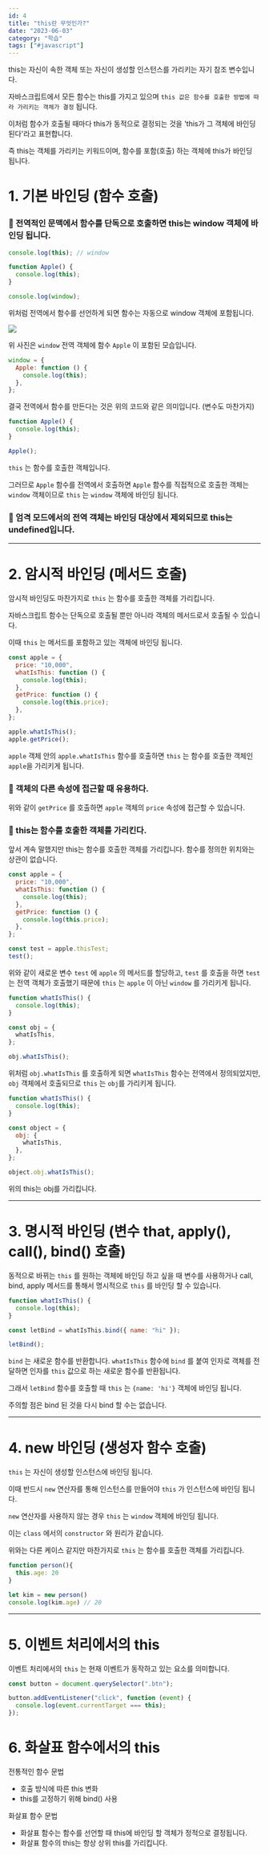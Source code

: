 ```yaml
---
id: 4
title: "this란 무엇인가?"
date: "2023-06-03"
category: "학습"
tags: ["#javascript"]
---
```


this는 자신이 속한 객체 또는 자신이 생성할 인스턴스를 가리키는 자기 참조 변수입니다.

자바스크립트에서 모든 함수는 this를 가지고 있으며 `this 값은 함수를 호출한 방법에 따라 가리키는 객체가 결정` 됩니다.

이처럼 함수가 호출될 때마다 this가 동적으로 결정되는 것을 'this가 그 객체에 바인딩 된다'라고 표현합니다.

즉 this는 객체를 가리키는 키워드이며, 함수를 포함(호출) 하는 객체에 this가 바인딩 됩니다.

# 1. 기본 바인딩 (함수 호출)

### 📌 전역적인 문맥에서 함수를 단독으로 호출하면 this는 window 객체에 바인딩 됩니다.

```js
console.log(this); // window
```

```js
function Apple() {
  console.log(this);
}

console.log(window);
```

위처럼 전역에서 함수를 선언하게 되면 함수는 자동으로 window 객체에 포함됩니다.

![](https://velog.velcdn.com/images/0miiii/post/4eb713da-70fa-4c9c-9255-08f50fe471c2/image.png)

위 사진은 `window` 전역 객체에 함수 `Apple` 이 포함된 모습입니다.

```js
window = {
  Apple: function () {
    console.log(this);
  },
};
```

결국 전역에서 함수를 만든다는 것은 위의 코드와 같은 의미입니다. (변수도 마찬가지)

```js
function Apple() {
  console.log(this);
}

Apple();
```

`this` 는 함수를 호출한 객체입니다.

그러므로 `Apple` 함수를 전역에서 호출하면 `Apple` 함수를 직접적으로 호출한 객체는 `window` 객체이므로 `this` 는 `window` 객체에 바인딩 됩니다.

### 📌 엄격 모드에서의 전역 객체는 바인딩 대상에서 제외되므로 this는 undefined입니다.

<hr/>

# 2. 암시적 바인딩 (메서드 호출)

암시적 바인딩도 마찬가지로 `this` 는 함수를 호출한 객체를 가리킵니다.

자바스크립트 함수는 단독으로 호출될 뿐만 아니라 객체의 메서드로서 호출될 수 있습니다.

이때 `this` 는 메서드를 포함하고 있는 객체에 바인딩 됩니다.

```js
const apple = {
  price: "10,000",
  whatIsThis: function () {
    console.log(this);
  },
  getPrice: function () {
    console.log(this.price);
  },
};

apple.whatIsThis();
apple.getPrice();
```

`apple` 객체 안의 `apple.whatIsThis` 함수를 호출하면 `this` 는 함수를 호출한 객체인 `apple`을 가리키게 됩니다.

### 📌 객체의 다른 속성에 접근할 때 유용하다.

위와 같이 `getPrice` 를 호출하면 `apple` 객체의 `price` 속성에 접근할 수 있습니다.

### 📌 this는 함수를 호출한 객체를 가리킨다.

앞서 계속 말했지만 this는 함수를 호출한 객체를 가리킵니다. 함수를 정의한 위치와는 상관이 없습니다.

```js
const apple = {
  price: "10,000",
  whatIsThis: function () {
    console.log(this);
  },
  getPrice: function () {
    console.log(this.price);
  },
};

const test = apple.thisTest;
test();
```

위와 같이 새로운 변수 `test` 에 `apple` 의 메서드를 할당하고, `test` 를 호출을 하면 `test` 는 전역 객체가 호출했기 때문에 `this` 는 `apple` 이 아닌 `window` 를 가리키게 됩니다.

```js
function whatIsThis() {
  console.log(this);
}

const obj = {
  whatIsThis,
};

obj.whatIsThis();
```

위처럼 `obj.whatIsThis` 를 호출하게 되면 `whatIsThis` 함수는 전역에서 정의되었지만, `obj` 객체에서 호출되므로 `this` 는 `obj`를 가리키게 됩니다.

```js
function whatIsThis() {
  console.log(this);
}

const object = {
  obj: {
    whatIsThis,
  },
};

object.obj.whatIsThis();
```

위의 this는 obj를 가리킵니다.

<hr />

# 3. 명시적 바인딩 (변수 that, apply(), call(), bind() 호출)

동적으로 바뀌는 `this` 를 원하는 객체에 바인딩 하고 싶을 때 변수를 사용하거나 call, bind, apply 메서드를 통해서 명시적으로 `this` 를 바인딩 할 수 있습니다.

```js
function whatIsThis() {
  console.log(this);
}

const letBind = whatIsThis.bind({ name: "hi" });

letBind();
```

`bind` 는 새로운 함수를 반환합니다. `whatIsThis` 함수에 `bind` 를 붙여 인자로 객체를 전달하면 인자를 `this` 값으로 하는 새로운 함수를 반환됩니다.

그래서 `letBind` 함수를 호출할 때 `this` 는 `{name: 'hi'}` 객체에 바인딩 됩니다.

주의할 점은 bind 된 것을 다시 bind 할 수는 없습니다.

<hr />

# 4. new 바인딩 (생성자 함수 호출)

`this` 는 자신이 생성할 인스턴스에 바인딩 됩니다.

이때 반드시 `new` 연산자를 통해 인스턴스를 만들어야 `this` 가 인스턴스에 바인딩 됩니다.

`new` 연산자를 사용하지 않는 경우 `this` 는 `window` 객체에 바인딩 됩니다.

이는 `class` 에서의 `constructor` 와 원리가 같습니다.

위와는 다른 케이스 같지만 마찬가지로 `this` 는 함수를 호출한 객체를 가리킵니다.

```js
function person(){
  this.age: 20
}

let kim = new person()
console.log(kim.age) // 20
```

<hr />

# 5. 이벤트 처리에서의 this

이벤트 처리에서의 `this` 는 현재 이벤트가 동작하고 있는 요소를 의미합니다.

```js
const button = document.querySelector(".btn");

button.addEventListener("click", function (event) {
  console.log(event.currentTarget === this);
});
```

# 6. 화살표 함수에서의 this

전통적인 함수 문법

- 호출 방식에 따른 this 변화
- this를 고정하기 위해 bind() 사용

화살표 함수 문법

- 화살표 함수는 함수를 선언할 때 this에 바인딩 할 객체가 정적으로 결정됩니다.
- 화살표 함수의 this는 항상 상위 this를 가리킵니다.
